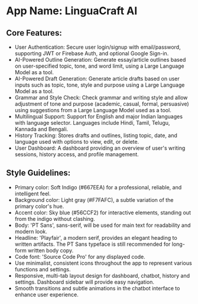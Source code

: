 # **App Name**: LinguaCraft AI

## Core Features:

- User Authentication: Secure user login/signup with email/password, supporting JWT or Firebase Auth, and optional Google Sign-in.
- AI-Powered Outline Generation: Generate essay/article outlines based on user-specified topic, tone, and word limit, using a Large Language Model as a tool.
- AI-Powered Draft Generation: Generate article drafts based on user inputs such as topic, tone, style and purpose using a Large Language Model as a tool.
- Grammar and Style Check: Check grammar and writing style and allow adjustment of tone and purpose (academic, casual, formal, persuasive) using suggestions from a Large Language Model used as a tool.
- Multilingual Support: Support for English and major Indian languages with language selector. Languages include Hindi, Tamil, Telugu, Kannada and Bengali.
- History Tracking: Stores drafts and outlines, listing topic, date, and language used with options to view, edit, or delete.
- User Dashboard: A dashboard providing an overview of user's writing sessions, history access, and profile management.

## Style Guidelines:

- Primary color: Soft Indigo (#667EEA) for a professional, reliable, and intelligent feel.
- Background color: Light gray (#F7FAFC), a subtle variation of the primary color's hue.
- Accent color: Sky blue (#56CCF2) for interactive elements, standing out from the indigo without clashing.
- Body: 'PT Sans', sans-serif, will be used for main text for readability and modern look.
- Headline: 'Playfair', a modern serif, provides an elegant heading to written artifacts. The PT Sans typeface is still recommended for long-form written body copy.
- Code font: 'Source Code Pro' for any displayed code.
- Use minimalist, consistent icons throughout the app to represent various functions and settings.
- Responsive, multi-tab layout design for dashboard, chatbot, history and settings. Dashboard sidebar will provide easy navigation.
- Smooth transitions and subtle animations in the chatbot interface to enhance user experience.